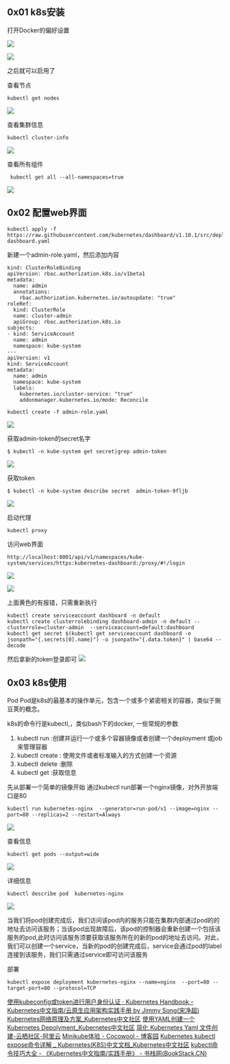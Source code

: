 ## 0x01 k8s安装
打开Docker的偏好设置

![](0x01%20README/272E4DD9-0CE7-4835-9E60-6D0F954F31F2.png)


![](0x01%20README/BC94DD54-56CB-46E7-AEFB-4CE7B1756F41.png)

之后就可以启用了

查看节点
```shell
kubectl get nodes
```

![](0x01%20README/962C35FF-20D8-480E-AC62-B68B044106DE.png)

查看集群信息
```shell
kubectl cluster-info
```

![](0x01%20README/3BD5FBFC-EF80-455A-9757-08CC816B0951.png)


查看所有组件
```shell
 kubectl get all --all-namespaces=true
```

![](0x01%20README/AB824704-B021-4A21-B6E6-2263BBF70822.png)



## 0x02 配置web界面
```shell
kubectl apply -f https://raw.githubusercontent.com/kubernetes/dashboard/v1.10.1/src/deploy/recommended/kubernetes-dashboard.yaml
```


 新建一个admin-role.yaml，然后添加内容
```shell
kind: ClusterRoleBinding
apiVersion: rbac.authorization.k8s.io/v1beta1
metadata:
  name: admin
  annotations:
    rbac.authorization.kubernetes.io/autoupdate: "true"
roleRef:
  kind: ClusterRole
  name: cluster-admin
  apiGroup: rbac.authorization.k8s.io
subjects:
- kind: ServiceAccount
  name: admin
  namespace: kube-system
---
apiVersion: v1
kind: ServiceAccount
metadata:
  name: admin
  namespace: kube-system
  labels:
    kubernetes.io/cluster-service: "true"
    addonmanager.kubernetes.io/mode: Reconcile
```

```
kubectl create -f admin-role.yaml
```

![](0x01%20README/93DA08D3-EA2C-4D24-A314-8D698210ADE0.png)

获取admin-token的secret名字
```shell
$ kubectl -n kube-system get secret|grep admin-token
```
![](0x01%20README/6EB3C3E9-9C23-452A-800D-899AE55A5032.png)

获取token
```shell
$ kubectl -n kube-system describe secret  admin-token-9fljb
```


![](0x01%20README/9F82C339-87F1-451E-BCEF-D08A7BDFDE3B.png)


启动代理
```shell
kubectl proxy
```


访问web界面
```
http://localhost:8001/api/v1/namespaces/kube-system/services/https:kubernetes-dashboard:/proxy/#!/login
```


![](0x01%20README/477F0467-C1C3-4B05-93F3-3A81ADEC0AD2.png)

![](0x01%20README/ED494A56-66D9-46EA-BEA8-A4374AC8F5FC.png)

上面黄色的有报错，只需重新执行
```shell
kubectl create serviceaccount dashboard -n default
kubectl create clusterrolebinding dashboard-admin -n default --clusterrole=cluster-admin  --serviceaccount=default:dashboard
kubectl get secret $(kubectl get serviceaccount dashboard -o jsonpath="{.secrets[0].name}") -o jsonpath="{.data.token}" | base64 --decode
```

然后拿新的token登录即可
![](0x01%20README/BDE73587-E216-4926-8983-1F9BEC4225D9.png)


## 0x03 k8s使用
Pod Pod是k8s的最基本的操作单元，包含一个或多个紧密相关的容器，类似于豌豆荚的概念。

k8s的命令行是kubectl,，类似bash下的docker,
一些常规的参数
1. kubectl run :创建并运行一个或多个容器镜像或者创建一个deployment 或job 来管理容器 
2. kubectl create : 使用文件或者标准输入的方式创建一个资源
3. kubectl delete :删除
4. kubectl get :获取信息

先从部署一个简单的镜像开始
通过kubectl run部署一个nginx镜像，对外开放端口是80
```shell
kubectl run kubernetes-nginx  --generator=run-pod/v1 --image=nginx --port=80 --replicas=2 --restart=Always
```

![](0x01%20README/A2CEE597-7727-4273-95E1-FA6DB8DE6F7F.png)


查看信息
```shell
kubectl get pods --output=wide
```
![](0x01%20README/DD18AEA3-BCD5-4ED7-8EB0-EF3A49B21C55.png)

详细信息
```shell
kubectl describe pod  kubernetes-nginx
```

![](0x01%20README/6F346C66-45D0-46A1-82DE-E18B4C900115.png)


当我们将pod创建完成后，我们访问该pod内的服务只能在集群内部通过pod的的地址去访问该服务；当该pod出现故障后，该pod的控制器会重新创建一个包括该服务的pod,此时访问该服务须要获取该服务所在的新的pod的地址去访问。对此，我们可以创建一个service，当新的pod的创建完成后，service会通过pod的label连接到该服务，我们只需通过service即可访问该服务


部署
```shell
kubectl expose deployment kubernetes-nginx --name=nginx  --port=80 --target-port=80 --protocol=TCP

```


[使用kubeconfig或token进行用户身份认证 · Kubernetes Handbook - Kubernetes中文指南/云原生应用架构实践手册 by Jimmy Song(宋净超)](https://jimmysong.io/kubernetes-handbook/guide/auth-with-kubeconfig-or-token.html)
[Kubernetes网络原理及方案_Kubernetes中文社区](https://www.kubernetes.org.cn/2059.html)
[使用YAML创建一个 Kubernetes Depolyment_Kubernetes中文社区](https://www.kubernetes.org.cn/1414.html)
[简化 Kubernetes Yaml 文件创建-云栖社区-阿里云](https://yq.aliyun.com/articles/341213?utm_content=m_39828)
[Minikube体验 - Cocowool - 博客园](https://www.cnblogs.com/cocowool/p/minikube_setup_and_first_sample.html)
[Kubernetes kubectl expose命令详解 _ Kubernetes(K8S)中文文档_Kubernetes中文社区](http://docs.kubernetes.org.cn/475.html)
[kubectl命令技巧大全 - 《Kubernetes中文指南/实践手册》 - 书栈网(BookStack.CN)](https://www.bookstack.cn/read/kubernetes-handbook/guide-kubectl-cheatsheet.md)